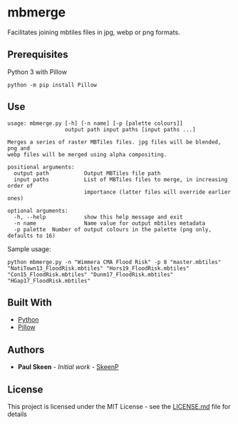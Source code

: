 # mbmerge

Facilitates joining mbtiles files in jpg, webp or png formats.

## Prerequisites

Python 3 with Pillow

```
python -m pip install Pillow
```

## Use

```
usage: mbmerge.py [-h] [-n name] [-p [palette colours]]
                  output path input paths [input paths ...]

Merges a series of raster MBTiles files. jpg files will be blended, png and
webp files will be merged using alpha compositing.

positional arguments:
  output path           Output MBTiles file path
  input paths           List of MBTiles files to merge, in increasing order of
                        importance (latter files will override earlier ones)

optional arguments:
  -h, --help            show this help message and exit
  -n name               Name value for output mbtiles metadata
  -p palette  Number of output colours in the palette (png only, defaults to 16)
```

Sample usage:
```
python mbmerge.py -n "Wimmera CMA Flood Risk" -p 8 "master.mbtiles" "NatiTown13_FloodRisk.mbtiles" "Hors19_FloodRisk.mbtiles"  "Con15_FloodRisk.mbtiles" "Dunm17_FloodRisk.mbtiles" "HGap17_FloodRisk.mbtiles"
```

## Built With

* [Python](https://www.python.org/)
* [Pillow](https://pillow.readthedocs.io/en/stable/)

## Authors

* **Paul Skeen** - *Initial work* - [SkeenP](https://github.com/skeenp)

## License

This project is licensed under the MIT License - see the [LICENSE.md](LICENSE.md) file for details
